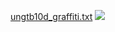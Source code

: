 [ungtb10d_graffiti.txt](../ungtb10d_graffiti.txt)
![](https://github.com/ungtb10d/graffiti/pull/1#issue-1448981487)
